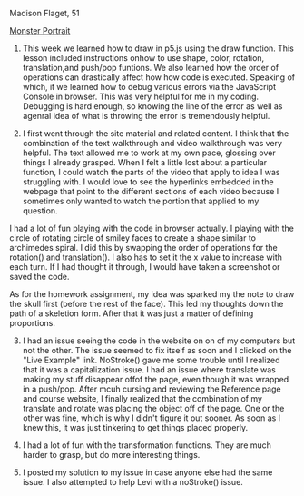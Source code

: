 Madison Flaget, 51

[Monster Portrait](https://madisonflaget.github.io/120-work/hw-4/)

1) This week we learned how to draw in p5.js using the draw function. This lesson included instructions onhow to use shape, color, rotation, translation,and push/pop funtions. We also learned how the order of operations can drastically affect how how code is executed. Speaking of which, it we learned how to debug various errors via the JavaScript Console in browser. This was very helpful for me  in my coding. Debugging is hard enough, so knowing the line of the error as well as agenral idea of what is throwing the error is tremendously helpful.

2) I first went through the site material and related content. I think that the combination of the text walkthrough and video walkthrough was very helpful. The text allowed me to work at my own pace, glossing over things I already grasped. When I felt a little lost about a particular function, I could watch the parts of the video that apply to idea I was struggling with. I would love to see the hyperlinks embedded in the webpage that point to the different sections of each video because I sometimes only wanted to watch the portion that applied to my question.

I had a lot of fun playing with the code in browser actually. I playing with the circle of rotating circle of smiley faces to create a shape similar to archimedes spiral. I did this by swapping the order of operations for the rotation() and translation(). I also has to set it the x value to increase with each turn. If I had thought it through, I would have taken a screenshot or saved the code.

As for the homework assignment, my idea was sparked my the note to draw the skull first (before the rest of the face). This led my thoughts down the path of a skeletion form. After that it was just a matter of defining proportions.

3) I had an issue seeing the code in the website on on of my computers but not the other. The issue seemed to fix itself as soon and I clicked on the "Live Example" link. NoStroke() gave me some trouble until I realized that it was a capitalization issue. I had an issue where translate was making my stuff disappear offof the page, even though it was wrapped in a push/pop. After mcuh cursing and reviewing the Reference page and course website, I finally realized that the combination of my translate and rotate was placing the object off of the page. One or the other was fine, which is why I didn't figure it out sooner. As soon as I knew this, it was just tinkering to get things placed properly.

4) I had a lot of fun with the transformation functions. They are much harder to grasp, but do more interesting things.

5) I posted my solution to my issue in case anyone else had the same issue. I also attempted to help Levi with a noStroke() issue.
